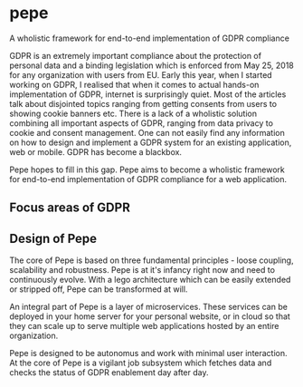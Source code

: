 # pepe
A wholistic framework for end-to-end implementation of GDPR compliance

GDPR is an extremely important compliance about the protection of personal data and a binding legislation which is enforced from 
May 25, 2018 for any organization with users from EU. Early this year, when I started working on GDPR, I realised that when it 
comes to actual hands-on implementation of GDPR, internet is surprisingly quiet. Most of the articles talk about disjointed topics 
ranging from getting consents from users to showing cookie banners etc. There is a lack of a wholistic solution combining all 
important aspects of GDPR, ranging from data privacy to cookie and consent management. One can not easily find any information on 
how to design and implement a GDPR system for an existing application, web or mobile. GDPR has become a blackbox.

Pepe hopes to fill in this gap. Pepe aims to become a wholistic framework for end-to-end implementation of GDPR compliance for a web application.

## Focus areas of GDPR

## Design of Pepe
The core of Pepe is based on three fundamental principles - loose coupling, scalability and robustness. Pepe is at it's infancy 
right now and need to continuously evolve. With a lego architecture which can be easily extended or stripped off, Pepe can be 
transformed at will.

An integral part of Pepe is a layer of microservices. These services can be deployed in your home server for your personal website, 
or in cloud so that they can scale up to serve multiple web applications hosted by an entire organization.

Pepe is designed to be autonomus and work with minimal user interaction. At the core of Pepe is a vigilant job subsystem 
which fetches data and checks the status of GDPR enablement day after day.
